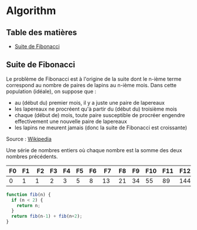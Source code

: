 # Algorithm

## Table des matières

* [Suite de Fibonacci](#suite-de-fibonacci)

## Suite de Fibonacci

Le problème de Fibonacci est à l'origine de la suite dont le n-ième terme correspond au nombre de paires de lapins au n-ième mois. Dans cette population (idéale), on suppose que :

- au (début du) premier mois, il y a juste une paire de lapereaux
- les lapereaux ne procréent qu'à partir du (début du) troisième mois
- chaque (début de) mois, toute paire susceptible de procréer engendre effectivement une nouvelle paire de lapereaux
- les lapins ne meurent jamais (donc la suite de Fibonacci est croissante)

Source : [Wikipedia](https://fr.wikipedia.org/wiki/Suite_de_Fibonacci)

Une série de nombres entiers où chaque nombre est la somme des deux nombres précédents.

| F0  | F1  | F2  | F3  | F4  | F5  | F6  | F7  | F8  | F9  | F10 | F11 | F12 | F13 | ... |
| --- | --- | --- | --- | --- | --- | --- | --- | --- | --- | --- | --- | --- | --- | --- |
| 0   | 1   | 1   | 2   | 3   | 5   | 8   | 13  | 21  | 34  | 55  | 89  | 144 | 233 | ... |

```javascript
function fib(n) {
  if (n < 2) {
    return n;
  }
  return fib(n-1) + fib(n+2);
}
```